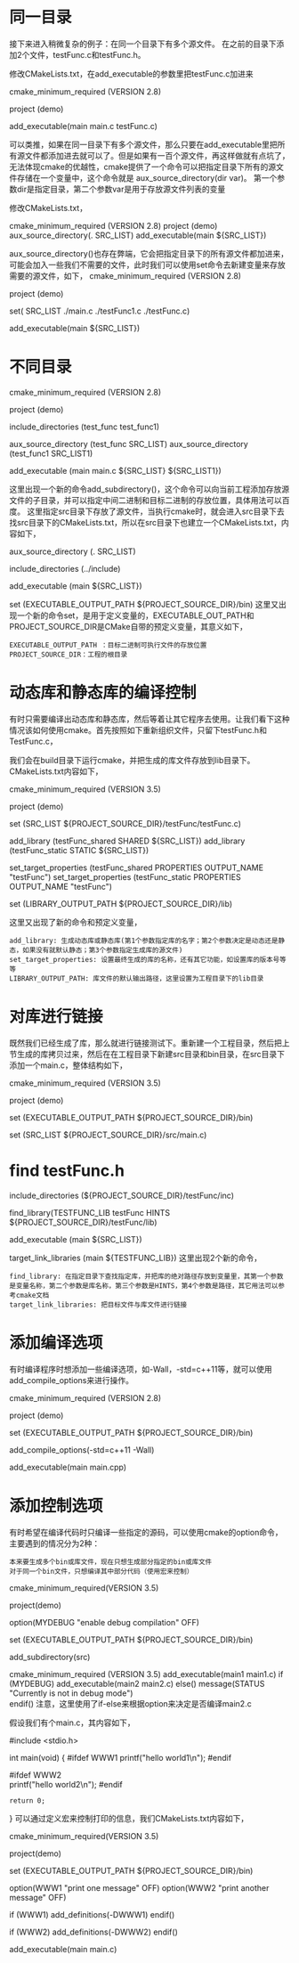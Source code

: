 # 同一目录
接下来进入稍微复杂的例子：在同一个目录下有多个源文件。
在之前的目录下添加2个文件，testFunc.c和testFunc.h。

修改CMakeLists.txt，在add_executable的参数里把testFunc.c加进来

cmake_minimum_required (VERSION 2.8)

project (demo)

add_executable(main main.c testFunc.c)

可以类推，如果在同一目录下有多个源文件，那么只要在add_executable里把所有源文件都添加进去就可以了。但是如果有一百个源文件，再这样做就有点坑了，无法体现cmake的优越性，cmake提供了一个命令可以把指定目录下所有的源文件存储在一个变量中，这个命令就是 aux_source_directory(dir var)。
第一个参数dir是指定目录，第二个参数var是用于存放源文件列表的变量

修改CMakeLists.txt，

cmake_minimum_required (VERSION 2.8)
project (demo)
aux_source_directory(. SRC_LIST)
add_executable(main ${SRC_LIST})

aux_source_directory()也存在弊端，它会把指定目录下的所有源文件都加进来，可能会加入一些我们不需要的文件，此时我们可以使用set命令去新建变量来存放需要的源文件，如下，
cmake_minimum_required (VERSION 2.8)

project (demo)

set( SRC_LIST
	 ./main.c
	 ./testFunc1.c
	 ./testFunc.c)

add_executable(main ${SRC_LIST})

# 不同目录

cmake_minimum_required (VERSION 2.8)

project (demo)

include_directories (test_func test_func1)

aux_source_directory (test_func SRC_LIST)
aux_source_directory (test_func1 SRC_LIST1)

add_executable (main main.c ${SRC_LIST} ${SRC_LIST1})


这里出现一个新的命令add_subdirectory()，这个命令可以向当前工程添加存放源文件的子目录，并可以指定中间二进制和目标二进制的存放位置，具体用法可以百度。
这里指定src目录下存放了源文件，当执行cmake时，就会进入src目录下去找src目录下的CMakeLists.txt，所以在src目录下也建立一个CMakeLists.txt，内容如下，

aux_source_directory (. SRC_LIST)

include_directories (../include)

add_executable (main ${SRC_LIST})

set (EXECUTABLE_OUTPUT_PATH ${PROJECT_SOURCE_DIR}/bin)
这里又出现一个新的命令set，是用于定义变量的，EXECUTABLE_OUT_PATH和PROJECT_SOURCE_DIR是CMake自带的预定义变量，其意义如下，

    EXECUTABLE_OUTPUT_PATH ：目标二进制可执行文件的存放位置
    PROJECT_SOURCE_DIR：工程的根目录


# 动态库和静态库的编译控制

有时只需要编译出动态库和静态库，然后等着让其它程序去使用。让我们看下这种情况该如何使用cmake。首先按照如下重新组织文件，只留下testFunc.h和TestFunc.c，

我们会在build目录下运行cmake，并把生成的库文件存放到lib目录下。
CMakeLists.txt内容如下，

cmake_minimum_required (VERSION 3.5)

project (demo)

set (SRC_LIST ${PROJECT_SOURCE_DIR}/testFunc/testFunc.c)

add_library (testFunc_shared SHARED ${SRC_LIST})
add_library (testFunc_static STATIC ${SRC_LIST})

set_target_properties (testFunc_shared PROPERTIES OUTPUT_NAME "testFunc")
set_target_properties (testFunc_static PROPERTIES OUTPUT_NAME "testFunc")

set (LIBRARY_OUTPUT_PATH ${PROJECT_SOURCE_DIR}/lib)

这里又出现了新的命令和预定义变量，

    add_library: 生成动态库或静态库(第1个参数指定库的名字；第2个参数决定是动态还是静态，如果没有就默认静态；第3个参数指定生成库的源文件)
    set_target_properties: 设置最终生成的库的名称，还有其它功能，如设置库的版本号等等
    LIBRARY_OUTPUT_PATH: 库文件的默认输出路径，这里设置为工程目录下的lib目录

# 对库进行链接

既然我们已经生成了库，那么就进行链接测试下。重新建一个工程目录，然后把上节生成的库拷贝过来，然后在在工程目录下新建src目录和bin目录，在src目录下添加一个main.c，整体结构如下，

cmake_minimum_required (VERSION 3.5)

project (demo)


set (EXECUTABLE_OUTPUT_PATH ${PROJECT_SOURCE_DIR}/bin)

set (SRC_LIST ${PROJECT_SOURCE_DIR}/src/main.c)

# find testFunc.h
include_directories (${PROJECT_SOURCE_DIR}/testFunc/inc)

find_library(TESTFUNC_LIB testFunc HINTS ${PROJECT_SOURCE_DIR}/testFunc/lib)

add_executable (main ${SRC_LIST})

target_link_libraries (main ${TESTFUNC_LIB})
这里出现2个新的命令，

    find_library: 在指定目录下查找指定库，并把库的绝对路径存放到变量里，其第一个参数是变量名称，第二个参数是库名称，第三个参数是HINTS，第4个参数是路径，其它用法可以参考cmake文档
    target_link_libraries: 把目标文件与库文件进行链接

# 添加编译选项

有时编译程序时想添加一些编译选项，如-Wall，-std=c++11等，就可以使用add_compile_options来进行操作。

cmake_minimum_required (VERSION 2.8)

project (demo)

set (EXECUTABLE_OUTPUT_PATH ${PROJECT_SOURCE_DIR}/bin)

add_compile_options(-std=c++11 -Wall) 

add_executable(main main.cpp)

# 添加控制选项

有时希望在编译代码时只编译一些指定的源码，可以使用cmake的option命令，主要遇到的情况分为2种：

    本来要生成多个bin或库文件，现在只想生成部分指定的bin或库文件
    对于同一个bin文件，只想编译其中部分代码（使用宏来控制）
cmake_minimum_required(VERSION 3.5)

project(demo)

option(MYDEBUG "enable debug compilation" OFF)

set (EXECUTABLE_OUTPUT_PATH ${PROJECT_SOURCE_DIR}/bin)

add_subdirectory(src)

cmake_minimum_required (VERSION 3.5)
add_executable(main1 main1.c)
if (MYDEBUG)
    add_executable(main2 main2.c)
else()
    message(STATUS "Currently is not in debug mode")    
endif()
注意，这里使用了if-else来根据option来决定是否编译main2.c

假设我们有个main.c，其内容如下，

#include <stdio.h>

int main(void)
{
#ifdef WWW1
    printf("hello world1\n");
#endif    

#ifdef WWW2     
    printf("hello world2\n");
#endif

    return 0;
}
可以通过定义宏来控制打印的信息，我们CMakeLists.txt内容如下，

cmake_minimum_required(VERSION 3.5)

project(demo)

set (EXECUTABLE_OUTPUT_PATH ${PROJECT_SOURCE_DIR}/bin)

option(WWW1 "print one message" OFF)
option(WWW2 "print another message" OFF)

if (WWW1)
    add_definitions(-DWWW1)
endif()

if (WWW2)
    add_definitions(-DWWW2)
endif()

add_executable(main main.c)
